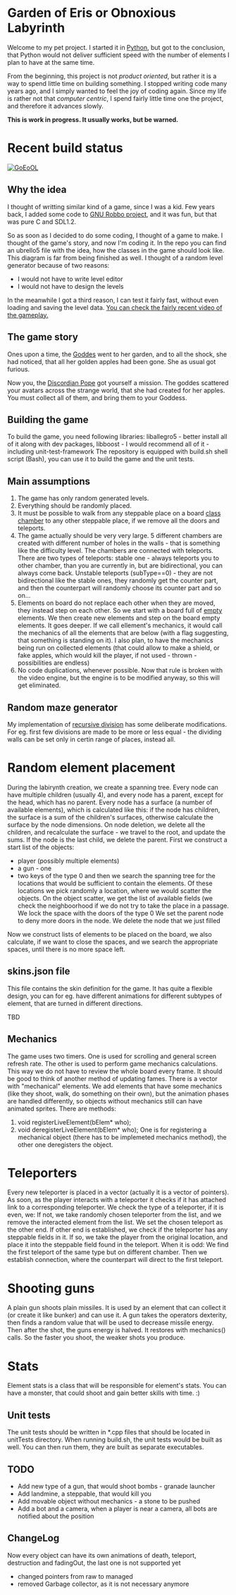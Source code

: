 
# Garden of Eris or Obnoxious Labyrinth

Welcome to my pet project. I started it in [Python](https://github.com/arielkonopka/pyLurker), but got to the conclusion, that Python would not deliver sufficient speed with the number of elements I plan to have at the same time.

From the beginning, this project is not *product oriented*, but rather it is a way to spend little time on building something. I stopped writing code many years ago, and I simply wanted to feel the joy of coding again. Since my life is rather not that *computer centric*, I spend fairly little time one the project, and therefore it advances slowly.

**This is work in progress. It usually works, but be warned.**
# Recent build status

[![GoEoOL](https://github.com/arielkonopka/Gardens-of-Eris/actions/workflows/cmake.yml/badge.svg)](https://github.com/arielkonopka/Gardens-of-Eris/actions/workflows/cmake.yml)

## Why the idea

I thought of writting similar kind of a game, since I was a kid. Few years back, I added some code to [GNU Robbo project](http://gnurobbo.sourceforge.net/), and it was fun, but that was pure C and SDL1.2. 

So as soon as I decided to do some coding, I thought of a game to make. I thought of the game's story, and now I'm coding it. In the repo you can find an ubrello5 file with the idea, how the classes in the game should look like. This diagram is far from being finished as well.
I thought of a random level generator because of two reasons:

- I would not have to write level editor
- I would not have to design the levels

In the meanwhile I got a third reason, I can test it fairly fast, without even loading and saving the level data.
[You can check the fairly recent video of the gameplay.](https://www.youtube.com/watch?v=oyiY8wT841o)

## The game story

Ones upon a time, the [Goddes](https://en.wikipedia.org/wiki/Eris_(mythology)) went to her garden, and to all the shock, she had noticed, that all her golden apples had been gone. She as usual got furious. 

Now you, the [Discordian Pope](https://en.wikipedia.org/wiki/Discordianism) got yourself a mission. The goddes scattered your avatars across the strange world, that she had created for her apples. You must collect all of them, and bring them to your Goddess.

## Building the game

To build the game, you need following libraries:
liballegro5 - better install all of it along with dev packages,
libboost - I would recommend all of it - including unit-test-framework
The repository is equipped with build.sh shell script (Bash), you can use it to build the game and the unit tests.

## Main assumptions

1. The game has only random generated levels. 
2. Everything should be randomly placed. 
3. It must be possible to walk from any steppable place on a board [class chamber](https://github.com/arielkonopka/Gardens-of-Eris/blob/main/include/chamber.h) to any other steppable place, if we remove all the doors and teleports.
4. The game actually should be very very large. 5 different chambers are created with different number of holes in the walls - that is something like the difficulty level. The chambers are connected with teleports. There are two types of teleports: stable one - always teleports you to other chamber, than you are currently in, but are bidirectional, you can always come back. Unstable teleports (subType==0) - they are not bidirectional like the stable ones, they randomly get the counter part, and then the counterpart will randomly choose its counter part and so on...
5. Elements on board do not replace each other when they are moved, they instead step on each other. So we start with a board full of [empty](https://github.com/arielkonopka/Gardens-of-Eris/blob/main/include/bElem.h) elements. We then create new elements and step on the board empty elements. It goes deeper. If we call ellement's mechanics, it would call the mechanics of all the elements that are below (with a flag suggesting, that something is standing on it). I also plan, to have the mechanics being run on collected elements (that could allow to make a shield, or fake apples, which would kill the player, if not used - thrown - possibilities are endless)
6. No code duplications, whenever possible. Now that rule is broken with the video engine, but the engine is to be modified anyway, so this will get eliminated.

## Random maze generator

My implementation of [recursive division](https://en.wikipedia.org/wiki/Maze_generation_algorithm) has some deliberate modifications. For eg. first few divisions are made to be more or less equal - the dividing walls can be set only in certin range of places, instead all. 

# Random element placement

During the labirynth creation, we create a spanning tree. Every node can have multiple children (usually 4), and every node has a parent, except for the head, which has no parent.
Every node has a surface (a number of available elements), which is calculated like this: if the node has children, the surface is a sum of the children's surfaces, otherwise calculate the surface by the node dimensions.
On node deletion, we delete all the children, and recalculate the surface - we travel to the root, and update the sums. If the node is the last child, we delete the parent.
First we construct a start list of the objects:
* player (possibly multiple elements)
* a gun - one
* two keys of the type 0
and then we search the spanning tree for the locations that would be sufficient to contain the elements.
Of these locations we pick randomly a location, where we would scatter the objects.
On the object scatter, we get the list of available fields (we check the neighboorhood if we do not try to take the place in a passage.
We lock the space with the doors of the type 0
We set the parent node to deny more doors in the node.
We delete the node that we just filled

Now we construct lists of elements to be placed on the board, we also calculate, if we want to close the spaces, and we search the appropriate spaces, until there is no more space left.

## skins.json file

This file contains the skin definition for the game. It has quite a flexible design, you can for eg. have different animations for different subtypes of element, that are turned in different directions.

TBD

## Mechanics

The game uses two timers. One is used for scrolling and general screen refresh rate. The other is used to perform game mechanics calculations. This way we do not have to review the whole board every frame. It should be good to think of another method of 
updating fames.
There is a vector with "mechanical" elements. We add elements that have some mechanics (like they shoot, walk, do something on their own), but the animation phases are handled differently, so objects without mechanics still can have animated sprites.
There are methods:
  1. void registerLiveElement(bElem* who);
  2. void deregisterLiveElement(bElem* who);
One is for registering a mechanical object (there has to be implemeted mechanics method), the other one deregisters the object.

# Teleporters

Every new teleporter is placed in a vector (actually it is a vector of pointers). As soon, as the player interacts with a teleporter it checks if it has attached link to a corresponding teleporter.
We check the type of a teleporter, if it is even, we:
    If not, we take randomly chosen teleporter from the list, and we remove the interacted element from the list. We set the chosen teleport as the other end.
    If other end is established, we check if the teleporter has any steppable fields in it. If so, we take the player from the original location, and place it into the steppable field found in the teleport.
When it is odd:
    We find the first teleport of the same type but on different chamber. Then we establish connection, where the counterpart will direct to the first teleport.

# Shooting guns

A plain gun shoots plain missiles. It is used by an element that can collect it (or create it like bunker) and can use it. A gun takes the operators dexterity, then finds a random value that will be used to decrease missile energy. 
Then after the shot, the guns energy is halved. It restores with mechanics() calls. So the faster you shoot, the weaker shots you produce.

# Stats

Element stats is a class that will be responsible for element's stats. You can have a monster, that could shoot and gain better skills with time. :)

## Unit tests

The unit tests should be written in *.cpp files that should be located in unitTests directory.
When running build.sh, the unit tests would be built as well. You can then run them, they are built as separate executables.

## TODO

- Add new type of a gun, that would shoot bombs - granade launcher
- Add landmine, a steppable, that would kill you
- Add movable object without mechanics - a stone to be pushed
- Add a bot and a camera, when a player is near a camera, all bots are notified about the position

## ChangeLog

Now every object can have its own animations of death, teleport, destruction and fadingOut, the last one is not supported yet
- changed pointers from raw to managed
- removed Garbage collector, as it is not necessary anymore